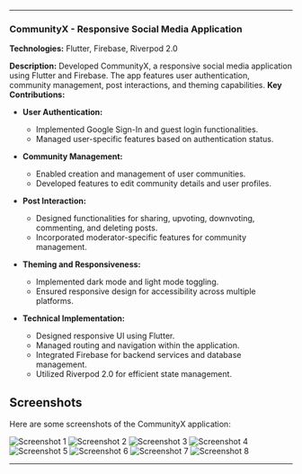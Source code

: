
---

### CommunityX - Responsive Social Media Application

**Technologies:** Flutter, Firebase, Riverpod 2.0

**Description:**
Developed CommunityX, a responsive social media application using Flutter and Firebase. The app features user authentication, community management, post interactions, and theming capabilities. 
**Key Contributions:**

- **User Authentication:**
  - Implemented Google Sign-In and guest login functionalities.
  - Managed user-specific features based on authentication status.

- **Community Management:**
  - Enabled creation and management of user communities.
  - Developed features to edit community details and user profiles.

- **Post Interaction:**
  - Designed functionalities for sharing, upvoting, downvoting, commenting, and deleting posts.
  - Incorporated moderator-specific features for community management.

- **Theming and Responsiveness:**
  - Implemented dark mode and light mode toggling.
  - Ensured responsive design for accessibility across multiple platforms.

- **Technical Implementation:**
  - Designed responsive UI using Flutter.
  - Managed routing and navigation within the application.
  - Integrated Firebase for backend services and database management.
  - Utilized Riverpod 2.0 for efficient state management.

## Screenshots

Here are some screenshots of the CommunityX application:

![Screenshot 1](Screenshots/1.jpg)
![Screenshot 2](Screenshots/2.jpg)
![Screenshot 3](Screenshots/3.jpg)
![Screenshot 4](Screenshots/4.jpg)
![Screenshot 5](Screenshots/5.jpg)
![Screenshot 6](Screenshots/6.jpg)
![Screenshot 7](Screenshots/7.jpg)
![Screenshot 8](Screenshots/8.jpg)

---

